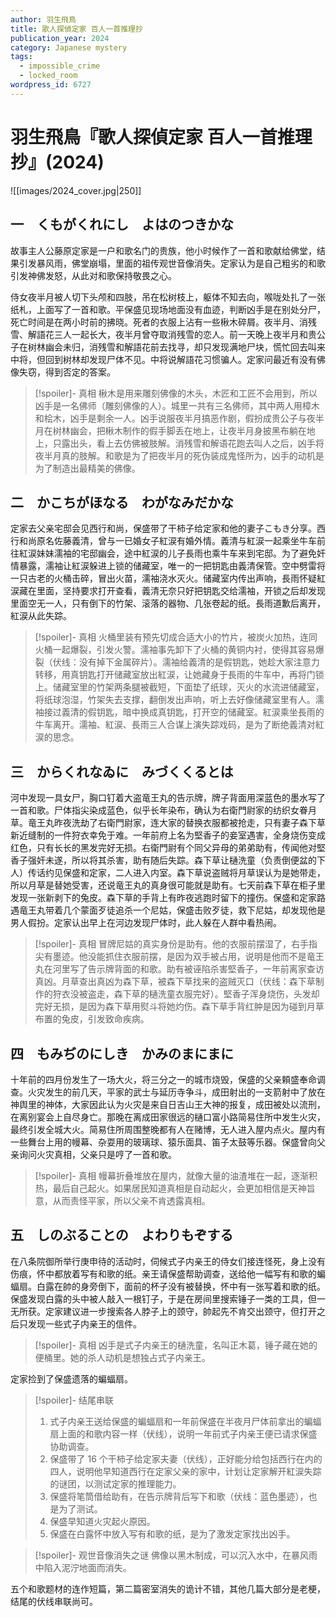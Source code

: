 ```yaml
---
author: 羽生飛鳥
title: 歌人探偵定家 百人一首推理抄
publication_year: 2024
category: Japanese mystery
tags:
  - impossible_crime
  - locked_room
wordpress_id: 6727
---
```


# 羽生飛鳥『歌人探偵定家 百人一首推理抄』(2024)

![[images/2024_cover.jpg|250]]

## 一　くもがくれにし　よはのつきかな

故事主人公藤原定家是一户和歌名门的贵族，他小时候作了一首和歌献给佛堂，结果引发暴风雨，佛堂崩塌，里面的祖传观世音像消失。定家认为是自己粗劣的和歌引发神佛发怒，从此对和歌保持敬畏之心。

侍女夜半月被人切下头颅和四肢，吊在松树枝上，躯体不知去向，喉咙处扎了一张纸札，上面写了一首和歌。平保盛见现场地面没有血迹，判断凶手是在别处分尸，死亡时间是在两小时前的拂晓。死者的衣服上沾有一些楸木碎屑。夜半月、消残雪、解語花三人一起长大，夜半月曾夺取消残雪的恋人。前一天晚上夜半月和贵公子在树林幽会未归，消残雪和解語花前去找寻，却只发现满地尸块，慌忙回去叫来中将，但回到树林却发现尸体不见。中将说解語花习惯骗人。定家问最近有没有佛像失窃，得到否定的答案。

> [!spoiler]- 真相
> 楸木是用来雕刻佛像的木头，木匠和工匠不会用到，所以凶手是一名佛师（雕刻佛像的人）。城里一共有三名佛师，其中两人用樟木和桧木，凶手是剩余一人。凶手说服夜半月搞恶作剧，假扮成贵公子与夜半月在树林幽会，把楸木制作的假手脚丢在地上，让夜半月身披黑布躺在地上，只露出头，看上去仿佛被肢解。消残雪和解语花跑去叫人之后，凶手将夜半月真的肢解。和歌是为了把夜半月的死伪装成鬼怪所为，凶手的动机是为了制造出最精美的佛像。

## 二　かこちがほなる　わがなみだかな

定家去父亲宅邸会见西行和尚，保盛带了干柿子给定家和他的妻子こもき分享。西行和尚原名佐藤義清，曾与一已婚女子紅涙有婚外情。義清与紅涙一起乘坐牛车前往紅涙妹妹濡袖的宅邸幽会，途中紅涙的儿子長雨也乘牛车来到宅邸。为了避免奸情暴露，濡袖让紅涙躲进上锁的储藏室，唯一的一把钥匙由義清保管。空中劈雷将一只古老的火桶击碎，冒出火苗，濡袖浇水灭火。储藏室内传出声响，長雨怀疑紅涙藏在里面，坚持要求打开查看，義清无奈只好把钥匙交给濡袖，开锁之后却发现里面空无一人，只有倒下的竹架、滚落的器物、几张卷起的纸。長雨道歉后离开，紅涙从此失踪。

> [!spoiler]- 真相
> 火桶里装有预先切成合适大小的竹片，被炭火加热，连同火桶一起爆裂，引发火警。濡袖事先卸下了火桶的黄铜内衬，使得其容易爆裂（伏线：没有掉下金属碎片）。濡袖给義清的是假钥匙，她趁大家注意力转移，用真钥匙打开储藏室放出紅涙，让她藏身于長雨的牛车中，再将门锁上。储藏室里的竹架两条腿被截短，下面垫了纸球，灭火的水流进储藏室，将纸球泡湿，竹架失去支撑，翻倒发出声响，听上去好像储藏室里有人。濡袖接过義清的假钥匙，暗中换成真钥匙，打开空的储藏室。紅涙乘坐長雨的牛车离开。濡袖、紅涙、長雨三人合谋上演失踪戏码，是为了断绝義清对紅涙的思念。

## 三　からくれなゐに　みづくくるとは

河中发现一具女尸，胸口钉着大盗竜王丸的告示牌，牌子背面用深蓝色的墨水写了一首和歌。尸体指尖染成蓝色，似乎长年染布，确认为右衛門尉家的纺织女眷月草。竜王丸昨夜洗劫了右衛門尉家，连大家的替换衣服都被抢走，只有妻子森下草新近缝制的一件狩衣幸免于难。一年前府上名为堅香子的妾室遇害，全身烧伤变成红色，只有长长的黑发完好无损。右衛門尉有个同父异母的弟弟助有，传闻他对堅香子强奸未遂，所以将其杀害，助有随后失踪。森下草让樋洗童（负责倒便盆的下人）传话约见保盛和定家，二人进入内室。森下草说盗贼将月草误认为是她带走，所以月草是替她受害，还说竜王丸的真身很可能就是助有。七天前森下草在柜子里发现一张新剥下的兔皮。森下草的手背上有昨夜逃跑时留下的撞伤。保盛和定家路遇竜王丸带着几个蒙面歹徒追杀一个尼姑，保盛击败歹徒，救下尼姑，却发现他是男人假扮。定家认出早上在河边发现尸体时，此人躲在人群中看热闹。

> [!spoiler]- 真相
> 冒牌尼姑的真实身份是助有。他的衣服前摆湿了，右手指尖有墨迹。他没能抓住衣服前摆，是因为双手被占用，说明是他而不是竜王丸在河里写了告示牌背面的和歌。助有被诬陷杀害堅香子，一年前离家查访真凶。月草查出真凶为森下草，被森下草找来的盗贼灭口（伏线：森下草制作的狩衣没被盗走，森下草的樋洗童衣服完好）。堅香子浑身烧伤，头发却完好无损，是因为森下草用熨斗将她灼伤。森下草手背红肿是因为碰到月草布置的兔皮，引发致命疾病。

## 四　もみぢのにしき　かみのまにまに

十年前的四月份发生了一场大火，将三分之一的城市烧毁，保盛的父亲頼盛奉命调查。火灾发生的前几天，平家的武士与延历寺争斗，成田射出的一支箭射中了放在神舆里的神体，大家因此认为火灾是来自日吉山王大神的报复，成田被处以流刑，在离别宴会上自尽身亡。那晚在离成田家很远的樋口富小路简易住所中发生火灾，最终引发全城大火。简易住所周围整晚都有人在赌博，无人进入屋内点火。屋内有一些舞台上用的幔幕、杂耍用的玻璃球、猿乐面具、笛子太鼓等乐器。保盛曾向父亲询问火灾真相，父亲只是哼了一首和歌。

> [!spoiler]- 真相
> 幔幕折叠堆放在屋内，就像大量的油渣堆在一起，逐渐积热，最后自己起火。如果居民知道真相是自动起火，会更加相信是天神旨意，从而责怪平家，所以父亲不肯透露真相。

## 五　しのぶることの　よわりもぞする

在八条院御所举行庚申待的活动时，伺候式子内亲王的侍女们接连怪死，身上没有伤痕，怀中都放着写有和歌的纸。亲王请保盛帮助调查，送给他一幅写有和歌的蝙蝠扇。白露在帥的身旁倒下，面前的杯子没有被替换，怀中有一张写着和歌的纸。保盛发现白露的头中被人敲入一根钉子，于是在房间里搜索锤子一类的工具，但一无所获。定家建议进一步搜索各人脖子上的颈守，帥起先不肯交出颈守，但打开之后只发现一些式子内亲王的信件。

> [!spoiler]- 真相
> 凶手是式子内亲王的樋洗童，名叫正木葛，锤子藏在她的便桶里。她的杀人动机是想独占式子内亲王。

定家捡到了保盛遗落的蝙蝠扇。

> [!spoiler]- 结尾串联
> 1. 式子内亲王送给保盛的蝙蝠扇和一年前保盛在半夜月尸体前拿出的蝙蝠扇上面的和歌内容一样（伏线），说明一年前式子内亲王便已请求保盛协助调查。
> 2. 保盛带了 16 个干柿子给定家夫妻（伏线），正好能分给包括西行在内的四人，说明他早知道西行在定家父亲的家中，计划让定家解开紅涙失踪的谜团，以测试定家的推理能力。
> 3. 保盛将笔筒借给助有，在告示牌背后写下和歌（伏线：蓝色墨迹），也是为了测试。
> 4. 保盛早知道火灾起火原因。
> 5. 保盛在白露怀中放入写有和歌的纸，是为了激发定家找出凶手。

> [!spoiler]- 观世音像消失之谜
> 佛像以黑木制成，可以沉入水中，在暴风雨中陷入泥泞地面而消失。

五个和歌题材的连作短篇，第二篇密室消失的诡计不错，其他几篇大部分是老梗，结尾的伏线串联尚可。